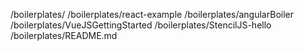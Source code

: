 /boilerplates/
/boilerplates/react-example
/boilerplates/angularBoiler
/boilerplates/VueJSGettingStarted
/boilerplates/StencilJS-hello
/boilerplates/README.md
